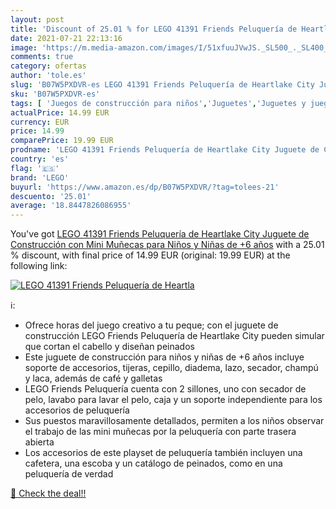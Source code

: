```yaml
---
layout: post
title: 'Discount of 25.01 % for LEGO 41391 Friends Peluquería de Heartla'
date: 2021-07-21 22:13:16
image: 'https://m.media-amazon.com/images/I/51xfuuJVwJS._SL500_._SL400_.jpg'
comments: true
category: ofertas
author: 'tole.es'
slug: 'B07W5PXDVR-es LEGO 41391 Friends Peluquería de Heartlake City Juguete de...'
sku: 'B07W5PXDVR-es'
tags: [ 'Juegos de construcción para niños','Juguetes','Juguetes y juegos','lego', ]
actualPrice: 14.99 EUR
currency: EUR
price: 14.99
comparePrice: 19.99 EUR
prodname: 'LEGO 41391 Friends Peluquería de Heartlake City Juguete de Construcción con Mini Muñecas para Niños y Niñas de +6 años'
country: 'es'
flag: '🇪🇸'
brand: 'LEGO'
buyurl: 'https://www.amazon.es/dp/B07W5PXDVR/?tag=tolees-21'
descuento: '25.01'
average: '18.8447826086955'
---
```


You've got [LEGO 41391 Friends Peluquería de Heartlake City Juguete de Construcción con Mini Muñecas para Niños y Niñas de +6 años](https://www.amazon.es/dp/B07W5PXDVR/?tag=tolees-21) with a  25.01 % discount, with final price of 14.99 EUR (original: 19.99 EUR) at the following link:

[![LEGO 41391 Friends Peluquería de Heartla](https://m.media-amazon.com/images/I/51xfuuJVwJS._SL500_._SL400_.jpg)](https://www.amazon.es/dp/B07W5PXDVR/?tag=tolees-21)

ℹ️:

- Ofrece horas del juego creativo a tu peque; con el juguete de construcción LEGO Friends Peluquería de Heartlake City pueden simular que cortan el cabello y diseñan peinados
- Este juguete de construcción para niños y niñas de +6 años incluye soporte de accesorios, tijeras, cepillo, diadema, lazo, secador, champú y laca, además de café y galletas
- LEGO Friends Peluquería cuenta con 2 sillones, uno con secador de pelo, lavabo para lavar el pelo, caja y un soporte independiente para los accesorios de peluquería
- Sus puestos maravillosamente detallados, permiten a los niños observar el trabajo de las mini muñecas por la peluquería con parte trasera abierta
- Los accesorios de este playset de peluquería también incluyen una cafetera, una escoba y un catálogo de peinados, como en una peluquería de verdad

[🛒 Check the deal!!](https://www.amazon.es/dp/B07W5PXDVR/?tag=tolees-21)
